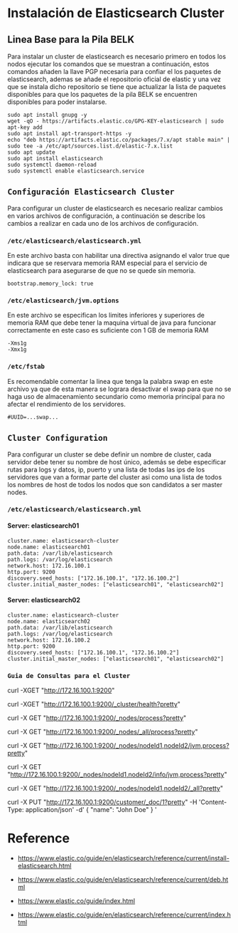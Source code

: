 # Instalación de Elasticsearch Cluster

## Linea Base para la Pila BELK

Para instalar un cluster de elasticsearch es necesario primero en todos los nodos ejecutar los comandos que se muestran a continuación, estos comandos añaden la llave PGP necesaria para confiar el los paquetes de elasticsearch, ademas se añade el repositorio oficial de elastic y una vez que se instala dicho repositorio se tiene que
actualizar la lista de paquetes disponibles para que los paquetes de la pila BELK se encuentren disponibles para poder instalarse.

```apacheconf
sudo apt install gnupg -y
wget -qO - https://artifacts.elastic.co/GPG-KEY-elasticsearch | sudo apt-key add 
sudo apt install apt-transport-https -y
echo "deb https://artifacts.elastic.co/packages/7.x/apt stable main" | sudo tee -a /etc/apt/sources.list.d/elastic-7.x.list
sudo apt update
sudo apt install elasticsearch
sudo systemctl daemon-reload
sudo systemctl enable elasticsearch.service
```

## `Configuración Elasticsearch Cluster`

Para configurar un cluster de elasticsearch es necesario realizar cambios en varios archivos de configuración, a continuación se describe los cambios a realizar en cada uno de los archivos de configuración.


### `/etc/elasticsearch/elasticsearch.yml`

En este archivo basta con habilitar una directiva asignando el valor true que indicara que se reservara memoria RAM especial para el servicio de elasticsearch para asegurarse de que no se quede sin memoria.

```apacheconf
bootstrap.memory_lock: true
```
### `/etc/elasticsearch/jvm.options`

En este archivo se especifican los limites inferiores y superiores de memoria RAM que debe tener la maquina virtual de java para funcionar correctamente en este caso es suficiente con 1 GB de memoria RAM

```apacheconf
-Xms1g
-Xmx1g
```

### `/etc/fstab`

Es recomendable comentar la linea que tenga la palabra swap en este archivo ya que de esta manera se lograra desactivar el swap para que no se haga uso de almacenamiento secundario como memoria principal para no afectar el rendimiento de los servidores.

```apacheconf
#UUID=...swap...
```

## `Cluster Configuration`

Para configurar un cluster se debe definir un nombre de cluster, cada servidor debe tener su nombre de host único, además se debe especificar rutas para logs y datos, ip, puerto y una lista de todas las ips de los servidores que van a formar parte del cluster asi como una lista de todos los nombres de host de todos los nodos que son candidatos a ser master nodes.

### `/etc/elasticsearch/elasticsearch.yml`

#### Server: elasticsearch01

```apacheconf
cluster.name: elasticsearch-cluster
node.name: elasticsearch01
path.data: /var/lib/elasticsearch
path.logs: /var/log/elasticsearch
network.host: 172.16.100.1
http.port: 9200
discovery.seed_hosts: ["172.16.100.1", "172.16.100.2"]
cluster.initial_master_nodes: ["elasticsearch01", "elasticsearch02"]
```

#### Server: elasticsearch02

```apacheconf
cluster.name: elasticsearch-cluster
node.name: elasticsearch02
path.data: /var/lib/elasticsearch
path.logs: /var/log/elasticsearch
network.host: 172.16.100.2
http.port: 9200
discovery.seed_hosts: ["172.16.100.1", "172.16.100.2"]
cluster.initial_master_nodes: ["elasticsearch01", "elasticsearch02"]
```

### `Guia de Consultas para el Cluster`

curl -XGET "http://172.16.100.1:9200"

curl -XGET "http://172.16.100.1:9200/_cluster/health?pretty"

curl -X GET "http://172.16.100.1:9200/_nodes/process?pretty"

curl -X GET "http://172.16.100.1:9200/_nodes/_all/process?pretty"

curl -X GET "http://172.16.100.1:9200/_nodes/nodeId1,nodeId2/jvm,process?pretty"

curl -X GET "http://172.16.100.1:9200/_nodes/nodeId1,nodeId2/info/jvm,process?pretty"

curl -X GET "http://172.16.100.1:9200/_nodes/nodeId1,nodeId2/_all?pretty"

curl -X PUT "http://172.16.100.1:9200/customer/_doc/1?pretty" -H 'Content-Type: application/json' -d'
{
  "name": "John Doe"
}
'

# Reference

+ https://www.elastic.co/guide/en/elasticsearch/reference/current/install-elasticsearch.html
- https://www.elastic.co/guide/en/elasticsearch/reference/current/deb.html
* https://www.elastic.co/guide/index.html

* https://www.elastic.co/guide/en/elasticsearch/reference/current/index.html




